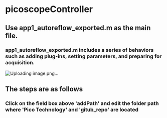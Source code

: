 # picoscopeController
## Use app1_autoreflow_exported.m as the main file.
### app1_autoreflow_exported.m includes a series of behaviors such as adding plug-ins, setting parameters, and preparing for acquisition.
![Uploading image.png…]()
## The steps are as follows
### Click on the field box above 'addPath' and edit the folder path where 'Pico Technology' and 'gitub_repo' are located
### 
